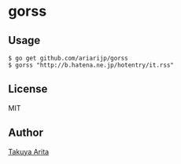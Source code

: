 gorss
=====================

## Usage

```shell
$ go get github.com/ariarijp/gorss
$ gorss "http://b.hatena.ne.jp/hotentry/it.rss"
```

## License

MIT

## Author

[Takuya Arita](https://github.com/ariarijp)
